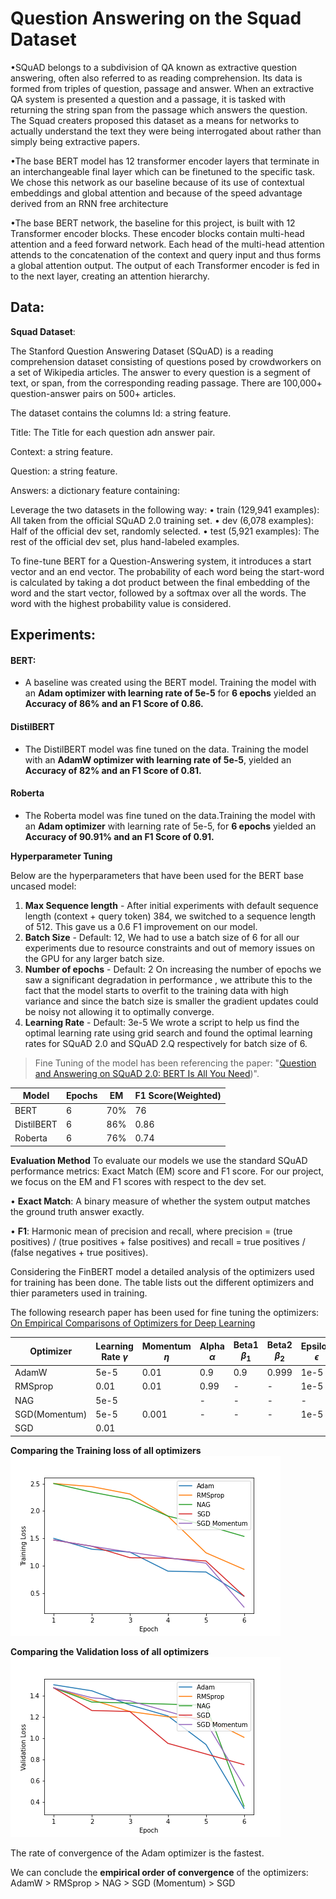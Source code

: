 # Question Answering on the Squad Dataset

•SQuAD belongs to a subdivision of QA known as extractive question answering, often also referred to as reading comprehension. Its data is formed from triples of question, passage and answer. When an extractive QA system is presented a question and a passage, it is tasked with returning the string span from the passage which answers the question.
The Squad creaters proposed this dataset as a means for networks to actually understand the text they were being interrogated about rather than simply being extractive papers.

•The base BERT model has 12 transformer
encoder layers that terminate in an interchangeable final layer which can be finetuned to the specific task. We chose this network as our baseline because of its use of contextual embeddings and global attention and because of the speed advantage derived from an RNN free architecture

•The base BERT network, the baseline for this project, is built with 12 Transformer encoder blocks.
These encoder blocks contain multi-head attention and a feed forward network. Each head of the
multi-head attention attends to the concatenation of the context and query input and thus forms a
global attention output. The output of each Transformer encoder is fed in to the next layer, creating
an attention hierarchy. 

## Data:
**Squad Dataset**:

The Stanford Question Answering Dataset (SQuAD) is a reading comprehension dataset consisting of questions posed by crowdworkers on a set of Wikipedia articles. The answer to every question is a segment of text, or span, from the corresponding reading passage. There are 100,000+ question-answer pairs on 500+ articles.

The dataset contains the columns
Id: a string feature.

Title: The Title for each question adn answer pair.

Context: a string feature.

Question: a string feature.

Answers: a dictionary feature containing:

Leverage the two datasets in the following way:
• train (129,941 examples): All taken from the official SQuAD 2.0 training set.
• dev (6,078 examples): Half of the official dev set, randomly selected.
• test (5,921 examples): The rest of the official dev set, plus hand-labeled examples.

To fine-tune BERT for a Question-Answering system, it introduces a start vector and an end vector. The probability of each word being the start-word is calculated by taking a dot product between the final embedding of the word and the start vector, followed by a softmax over all the words. The word with the highest probability value is considered.

## Experiments:
#### **BERT:**

- A baseline was created using the BERT model. Training the model with an **Adam optimizer with learning rate of 5e-5** for **6 epochs** yielded an **Accuracy of 86% and an F1 Score of 0.86.**

#### **DistilBERT**

- The DistilBERT model was fine tuned on the data. Training the model with an **AdamW optimizer with learning rate of 5e-5**, yielded an **Accuracy of 82% and an F1 Score of 0.81.**

#### **Roberta**

- The Roberta model was fine tuned on the data.Training the model with an **Adam optimizer** with learning rate of 5e-5,  for **6 epochs** yielded an **Accuracy of 90.91% and an F1 Score of 0.91.**

**Hyperparameter Tuning**

Below are the hyperparameters that have been used for the BERT base uncased model:

1. **Max Sequence length** - After initial experiments with default sequence length (context + query token) 384, we switched to a sequence length of 512. This gave us a 0.6 F1
improvement on our model.
2. **Batch Size** - Default: 12, We had to use a batch size of 6 for all our experiments due to
resource constraints and out of memory issues on the GPU for any larger batch size.
3. **Number of epochs** - Default: 2 On increasing the number of epochs we saw a significant
degradation in performance , we attribute this to the fact that the model starts
to overfit to the training data with high variance and since the batch size is smaller the
gradient updates could be noisy not allowing it to optimally converge.
4. **Learning Rate** - Default: 3e-5 We wrote a script to help us find the optimal learning rate
using grid search and found the optimal learning rates for SQuAD 2.0 and SQuAD 2.Q
respectively for batch size of 6.

> Fine Tuning of the model has been referencing the paper: "[Question and Answering on SQuAD 2.0: BERT Is All
You Need](https://web.stanford.edu/class/archive/cs/cs224n/cs224n.1194/reports/default/15812785.pdf))".

| Model | Epochs | EM | F1 Score(Weighted) |
| ----- | ------ | -------- | ------------------ |
|BERT | 6 | 70% | 76|
|DistilBERT | 6 | 86% |0.86|
|Roberta  | 6 | 76% |0.74|

**Evaluation Method**
To evaluate our models we use the standard SQuAD performance metrics: Exact Match (EM) score
and F1 score. For our project, we focus on the EM and F1 scores with respect to the dev set.

• **Exact Match**: A binary measure of whether the system output matches the ground truth
answer exactly.

• **F1**: Harmonic mean of precision and recall, where precision = (true positives) / (true
positives + false positives) and recall = true positives / (false negatives + true positives).

    
Considering the FinBERT model a detailed analysis of the optimizers used for training has been done.
The table lists out the different optimizers and thier parameters used in training.

The following research paper has been used for fine tuning the optimizers: [On Empirical Comparisons of Optimizers for Deep Learning](https://arxiv.org/pdf/1910.05446.pdf)

Optimizer | Learning Rate $\gamma$ |   Momentum $\eta$ | Alpha $\alpha$ | Beta1 $\beta_1$ | Beta2 $\beta_2$ | Epsilon $\epsilon$ |
| ---     | ---                    | ---               | ---            | ---             | ---            | ---                |
AdamW     | 5e-5                   | 0.01              | 0.9            | 0.9             | 0.999          | 1e-5               |
RMSprop   | 0.01                   | 0.01              | 0.99           | -               | -              | 1e-5                |
NAG       | 5e-5 |                 | -                 | -              | -               |-               | 1e-5                  |   
SGD(Momentum)| 5e-5                | 0.001             | -              |  -              |-               | 1e-5                  |
SGD          | 0.01 |              |                   |                 |                |                | 1e-5                   |


    
**Comparing the Training loss of all optimizers**
<br>
<img src = "train_loss_all_optim.png">


**Comparing the Validation loss of all optimizers**
<br>
<img src = "val_loss_all_optim.png">

The rate of convergence of the Adam optimizer is the fastest.

We can conclude the **empirical order of convergence** of the optimizers:
AdamW > RMSprop > NAG > SGD (Momentum) > SGD
